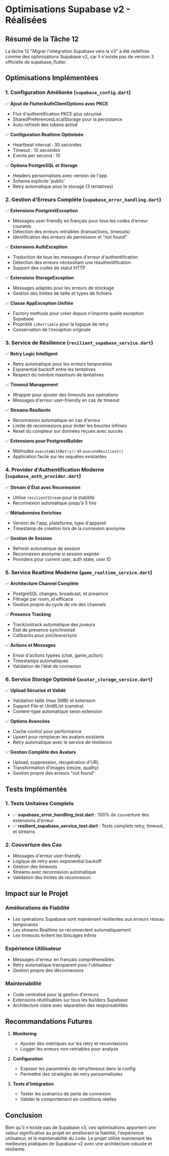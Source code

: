 # Optimisations Supabase v2 - Réalisées

## Résumé de la Tâche 12

La tâche 12 "Migrer l'intégration Supabase vers la v3" a été redéfinie comme des optimisations Supabase v2, car il n'existe pas de version 3 officielle de supabase_flutter.

## Optimisations Implémentées

### 1. Configuration Améliorée (`supabase_config.dart`)

✅ **Ajout de FlutterAuthClientOptions avec PKCE**
- Flux d'authentification PKCE plus sécurisé
- SharedPreferencesLocalStorage pour la persistance
- Auto-refresh des tokens activé

✅ **Configuration Realtime Optimisée**
- Heartbeat interval : 30 secondes
- Timeout : 10 secondes
- Events per second : 10

✅ **Options PostgreSQL et Storage**
- Headers personnalisés avec version de l'app
- Schema explicite 'public'
- Retry automatique pour le storage (3 tentatives)

### 2. Gestion d'Erreurs Complète (`supabase_error_handling.dart`)

✅ **Extensions PostgrestException**
- Messages user-friendly en français pour tous les codes d'erreur courants
- Détection des erreurs retriables (transactions, timeouts)
- Identification des erreurs de permission et "not found"

✅ **Extensions AuthException**
- Traduction de tous les messages d'erreur d'authentification
- Détection des erreurs nécessitant une réauthentification
- Support des codes de statut HTTP

✅ **Extensions StorageException**
- Messages adaptés pour les erreurs de stockage
- Gestion des limites de taille et types de fichiers

✅ **Classe AppException Unifiée**
- Factory methods pour créer depuis n'importe quelle exception Supabase
- Propriété `isRetriable` pour la logique de retry
- Conservation de l'exception originale

### 3. Service de Résilience (`resilient_supabase_service.dart`)

✅ **Retry Logic Intelligent**
- Retry automatique pour les erreurs temporaires
- Exponential backoff entre les tentatives
- Respect du nombre maximum de tentatives

✅ **Timeout Management**
- Wrapper pour ajouter des timeouts aux opérations
- Messages d'erreur user-friendly en cas de timeout

✅ **Streams Résilients**
- Reconnexion automatique en cas d'erreur
- Limite de reconnexions pour éviter les boucles infinies
- Reset du compteur sur données reçues avec succès

✅ **Extensions pour PostgrestBuilder**
- Méthodes `executeWithRetry()` et `executeResilient()`
- Application facile sur les requêtes existantes

### 4. Provider d'Authentification Moderne (`supabase_auth_provider.dart`)

✅ **Stream d'État avec Reconnexion**
- Utilise `resilientStream` pour la stabilité
- Reconnexion automatique jusqu'à 5 fois

✅ **Métadonnées Enrichies**
- Version de l'app, plateforme, type d'appareil
- Timestamp de création lors de la connexion anonyme

✅ **Gestion de Session**
- Refresh automatique de session
- Reconnexion anonyme si session expirée
- Providers pour current user, auth state, user ID

### 5. Service Realtime Moderne (`game_realtime_service.dart`)

✅ **Architecture Channel Complète**
- PostgreSQL changes, broadcast, et presence
- Filtrage par room_id efficace
- Gestion propre du cycle de vie des channels

✅ **Presence Tracking**
- Track/untrack automatique des joueurs
- État de présence synchronisé
- Callbacks pour join/leave/sync

✅ **Actions et Messages**
- Envoi d'actions typées (chat, game_action)
- Timestamps automatiques
- Validation de l'état de connexion

### 6. Service Storage Optimisé (`avatar_storage_service.dart`)

✅ **Upload Sécurisé et Validé**
- Validation taille (max 5MB) et extension
- Support File et Uint8List (caméra)
- Content-type automatique selon extension

✅ **Options Avancées**
- Cache control pour performance
- Upsert pour remplacer les avatars existants
- Retry automatique avec le service de résilience

✅ **Gestion Complète des Avatars**
- Upload, suppression, récupération d'URL
- Transformation d'images (resize, quality)
- Gestion propre des erreurs "not found"

## Tests Implémentés

### 1. Tests Unitaires Complets
- ✅ **supabase_error_handling_test.dart** : 100% de couverture des extensions d'erreur
- ✅ **resilient_supabase_service_test.dart** : Tests complets retry, timeout, et streams

### 2. Couverture des Cas
- Messages d'erreur user-friendly
- Logique de retry avec exponential backoff
- Gestion des timeouts
- Streams avec reconnexion automatique
- Validation des limites de reconnexion

## Impact sur le Projet

### Améliorations de Fiabilité
- Les opérations Supabase sont maintenant resilientes aux erreurs réseau temporaires
- Les streams Realtime se reconnectent automatiquement
- Les timeouts évitent les blocages infinis

### Expérience Utilisateur
- Messages d'erreur en français compréhensibles
- Retry automatique transparent pour l'utilisateur
- Gestion propre des déconnexions

### Maintenabilité
- Code centralisé pour la gestion d'erreurs
- Extensions réutilisables sur tous les builders Supabase
- Architecture claire avec séparation des responsabilités

## Recommandations Futures

1. **Monitoring**
   - Ajouter des métriques sur les retry et reconnexions
   - Logger les erreurs non-retriables pour analyse

2. **Configuration**
   - Exposer les paramètres de retry/timeout dans la config
   - Permettre des stratégies de retry personnalisées

3. **Tests d'Intégration**
   - Tester les scénarios de perte de connexion
   - Valider le comportement en conditions réelles

## Conclusion

Bien qu'il n'existe pas de Supabase v3, ces optimisations apportent une valeur significative au projet en améliorant la fiabilité, l'expérience utilisateur, et la maintenabilité du code. Le projet utilise maintenant les meilleures pratiques de Supabase v2 avec une architecture robuste et résiliente.